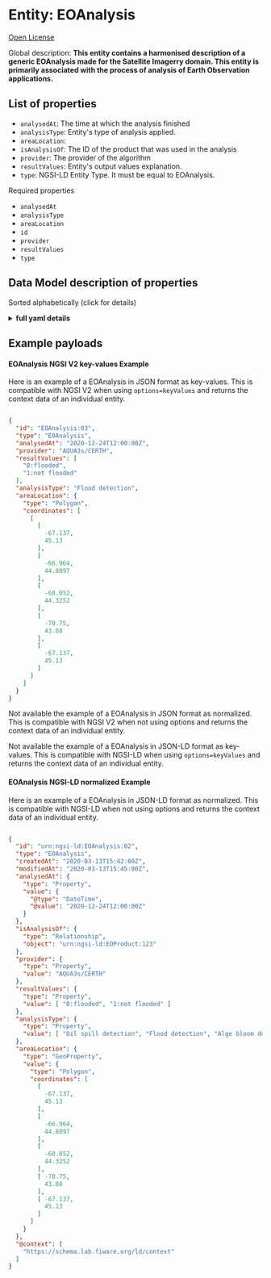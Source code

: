 Entity: EOAnalysis  
==================  
[Open License](https://github.com/smart-data-models//dataModel.SatelliteImagery/blob/master/EOAnalysis/LICENSE.md)  
Global description: **This entity contains a harmonised description of a generic EOAnalysis made for the Satellite Imagerry domain. This entity is primarily associated with the process of analysis of Earth Observation applications.**  

## List of properties  

- `analysedAt`: The time at which the analysis finished  - `analysisType`: Entity's type of analysis applied.  - `areaLocation`:   - `isAnalysisOf`: The ID of the product that was used in the analysis  - `provider`: The provider of the algorithm  - `resultValues`: Entity's output values explanation.  - `type`: NGSI-LD Entity Type. It must be equal to EOAnalysis.    
Required properties  
- `analysedAt`  - `analysisType`  - `areaLocation`  - `id`  - `provider`  - `resultValues`  - `type`  ## Data Model description of properties  
Sorted alphabetically (click for details)  
<details><summary><strong>full yaml details</strong></summary>    
```yaml  
EOAnalysis:    
  description: 'This entity contains a harmonised description of a generic EOAnalysis made for the Satellite Imagerry domain. This entity is primarily associated with the process of analysis of Earth Observation applications.'    
  properties:    
    analysedAt:    
      description: 'The time at which the analysis finished'    
      format: date-time    
      type: Property    
      x-ngsi:    
        model: https://schema.org/Time    
    analysisType:    
      description: 'Entity''s type of analysis applied.'    
      enum:    
        - 'Oil spill detection'    
        - 'Flood detection'    
        - 'Alge bloom detection'    
      type: Property    
    areaLocation:    
      $id: https://geojson.org/schema/Polygon.json    
      $schema: "http://json-schema.org/draft-07/schema#"    
      properties:    
        bbox:    
          items:    
            type: number    
          minItems: 4    
          type: array    
        coordinates:    
          items:    
            items:    
              items:    
                type: number    
              minItems: 2    
              type: array    
            minItems: 4    
            type: array    
          type: array    
        type:    
          enum:    
            - Polygon    
          type: string    
      required:    
        - type    
        - coordinates    
      title: 'GeoJSON Polygon'    
      type: object    
    isAnalysisOf:    
      description: 'The ID of the product that was used in the analysis'    
      format: uri    
      type: Relationship    
    provider:    
      description: 'The provider of the algorithm'    
      type: Property    
      x-ngsi:    
        model: ' https://schema.org/Text'    
        units: 'No unit'    
    resultValues:    
      description: 'Entity''s output values explanation.'    
      items:    
        type: string    
      type: Property    
    type:    
      description: 'NGSI-LD Entity Type. It must be equal to EOAnalysis.'    
      enum:    
        - EOAnalysis    
      type: Property    
  required:    
    - id    
    - type    
    - analysedAt    
    - provider    
    - resultValues    
    - analysisType    
    - areaLocation    
  type: object    
```  
</details>    
## Example payloads    
#### EOAnalysis NGSI V2 key-values Example    
Here is an example of a EOAnalysis in JSON format as key-values. This is compatible with NGSI V2 when  using `options=keyValues` and returns the context data of an individual entity.  
```json  
{  
  "id": "EOAnalysis:03",  
  "type": "EOAnalysis",  
  "analysedAt": "2020-12-24T12:00:00Z",  
  "provider": "AQUA3s/CERTH",  
  "resultValues": [  
    "0:flooded",  
    "1:not flooded"  
  ],  
  "analysisType": "Flood detection",  
  "areaLocation": {  
    "type": "Polygon",  
    "coordinates": [  
      [  
        [  
          -67.137,  
          45.13  
        ],  
        [  
          -66.964,  
          44.8097  
        ],  
        [  
          -68.052,  
          44.3252  
        ],  
        [  
          -70.75,  
          43.08  
        ],  
        [  
          -67.137,  
          45.13  
        ]  
      ]  
    ]  
  }  
}  
```  
Not available the example of a EOAnalysis in JSON format as normalized. This is compatible with NGSI V2 when not using options and returns the context data of an individual entity.  
Not available the example of a EOAnalysis in JSON-LD format as key-values. This is compatible with NGSI-LD when  using `options=keyValues` and returns the context data of an individual entity.  
#### EOAnalysis NGSI-LD normalized Example    
Here is an example of a EOAnalysis in JSON-LD format as normalized. This is compatible with NGSI-LD when not using options and returns the context data of an individual entity.  
```json  
{  
  "id": "urn:ngsi-ld:EOAnalysis:02",  
  "type": "EOAnalysis",  
  "createdAt": "2020-03-13T15:42:00Z",  
  "modifiedAt": "2020-03-13T15:45:00Z",  
  "analysedAt": {  
    "type": "Property",  
    "value": {  
      "@type": "DateTime",  
      "@value": "2020-12-24T12:00:00Z"  
    }  
  },  
  "isAnalysisOf": {  
    "type": "Relationship",  
    "object": "urn:ngsi-ld:EOProduct:123"  
  },  
  "provider": {  
    "type": "Property",  
    "value": "AQUA3s/CERTH"  
  },  
  "resultValues": {  
    "type": "Property",  
    "value": [ "0:flooded", "1:not flooded" ]  
  },  
  "analysisType": {  
    "type": "Property",  
    "value": [ "Oil spill detection", "Flood detection", "Alge bloom detection" ]  
  },  
  "areaLocation": {  
    "type": "GeoProperty",  
    "value": {  
      "type": "Polygon",  
      "coordinates": [  
        [  
          -67.137,  
          45.13  
        ],  
        [  
          -66.964,  
          44.8097  
        ],  
        [  
          -68.052,  
          44.3252  
        ],  
        [ -70.75,  
          43.08   
        ],  
        [ -67.137,  
          45.13  
        ]  
      ]  
    }  
  },  
  "@context": [  
    "https://schema.lab.fiware.org/ld/context"  
  ]  
}  
```  
